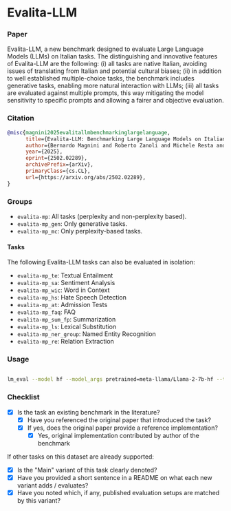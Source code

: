 # Evalita-LLM

### Paper

Evalita-LLM, a new benchmark designed to evaluate Large Language
Models (LLMs) on Italian tasks. The distinguishing and innovative features of
Evalita-LLM are the following: (i) all tasks are native Italian, avoiding issues of
translating from Italian and potential cultural biases; (ii) in addition to well established multiple-choice tasks, the benchmark includes generative tasks, enabling more natural interaction with LLMs; (iii) all tasks are evaluated against multiple prompts, this way mitigating the model sensitivity to specific prompts and allowing a fairer and objective evaluation.

### Citation

```bibtex
@misc{magnini2025evalitallmbenchmarkinglargelanguage,
      title={Evalita-LLM: Benchmarking Large Language Models on Italian},
      author={Bernardo Magnini and Roberto Zanoli and Michele Resta and Martin Cimmino and Paolo Albano and Marco Madeddu and Viviana Patti},
      year={2025},
      eprint={2502.02289},
      archivePrefix={arXiv},
      primaryClass={cs.CL},
      url={https://arxiv.org/abs/2502.02289},
}
```

### Groups

- `evalita-mp`: All tasks (perplexity and non-perplexity based).
- `evalita-mp_gen`: Only generative tasks.
- `evalita-mp_mc`: Only perplexity-based tasks.

#### Tasks

The following Evalita-LLM tasks can also be evaluated in isolation:
  - `evalita-mp_te`: Textual Entailment
  - `evalita-mp_sa`: Sentiment Analysis
  - `evalita-mp_wic`: Word in Context
  - `evalita-mp_hs`: Hate Speech Detection
  - `evalita-mp_at`: Admission Tests
  - `evalita-mp_faq`: FAQ
  - `evalita-mp_sum_fp`:  Summarization
  - `evalita-mp_ls`: Lexical Substitution
  - `evalita-mp_ner_group`: Named Entity Recognition
  - `evalita-mp_re`: Relation Extraction


### Usage

```bash

lm_eval --model hf --model_args pretrained=meta-llama/Llama-2-7b-hf --tasks evalita-mp --device cuda:0 --batch_size auto
```

### Checklist

* [x] Is the task an existing benchmark in the literature?
  * [x] Have you referenced the original paper that introduced the task?
  * [x] If yes, does the original paper provide a reference implementation?
    * [x] Yes, original implementation contributed by author of the benchmark

If other tasks on this dataset are already supported:
* [x] Is the "Main" variant of this task clearly denoted?
* [x] Have you provided a short sentence in a README on what each new variant adds / evaluates?
* [x] Have you noted which, if any, published evaluation setups are matched by this variant?
